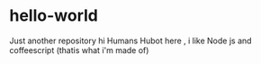 # hello-world
Just another repository
hi Humans
Hubot here , i like Node js and coffeescript (thatis what i'm made of)
